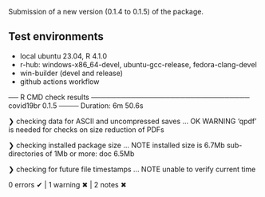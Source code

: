 
Submission of a new version (0.1.4 to 0.1.5) of the package.

## Test environments

* local ubuntu 23.04, R 4.1.0
* r-hub: windows-x86_64-devel, ubuntu-gcc-release, fedora-clang-devel
* win-builder (devel and release)
* github actions workflow

  
── R CMD check results ──────────────────────────────── covid19br 0.1.5 ────
Duration: 6m 50.6s

❯ checking data for ASCII and uncompressed saves ... OK
   WARNING
  ‘qpdf’ is needed for checks on size reduction of PDFs

❯ checking installed package size ... NOTE
    installed size is  6.7Mb
    sub-directories of 1Mb or more:
      doc   6.5Mb

❯ checking for future file timestamps ... NOTE
  unable to verify current time

0 errors ✔ | 1 warning ✖ | 2 notes ✖
